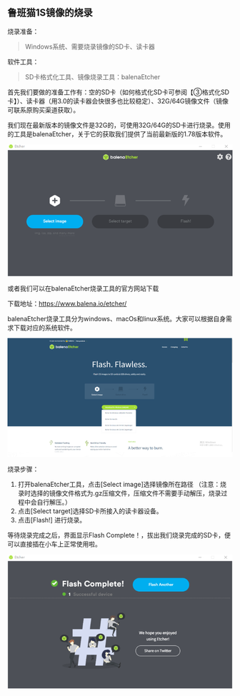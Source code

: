 ## 鲁班猫1S镜像的烧录


烧录准备：

> Windows系统、需要烧录镜像的SD卡、读卡器	

软件工具：

> SD卡格式化工具、镜像烧录工具：balenaEtcher



首先我们要做的准备工作有：空的SD卡（如何格式化SD卡可参阅【③格式化SD卡】）、读卡器（用3.0的读卡器会快很多也比较稳定）、32G/64G镜像文件（镜像可联系原购买渠道获取）。

我们现在最新版本的镜像文件是32G的，可使用32G/64G的SD卡进行烧录。使用的工具是balenaEtcher，关于它的获取我们提供了当前最新版的1.78版本软件。

![工具](p1shaoru.png)

或者我们可以在balenaEtcher烧录工具的官方网站下载

下载地址：https://www.balena.io/etcher/

balenaEtcher烧录工具分为windows、macOs和linux系统。大家可以根据自身需求下载对应的系统软件。

![软件下载](P2shaolu.png)

烧录步骤：

1. 打开balenaEtcher工具，点击[Select image]选择镜像所在路径 （注意：烧录时选择的镜像文件格式为.gz压缩文件，压缩文件不需要手动解压，烧录过程中会自行解压。）
2. 点击[Select target]选择SD卡所接入的读卡器设备。
3.   点击[Flash!] 进行烧录。



等待烧录完成之后，界面显示Flash Complete！，拔出我们烧录完成的SD卡，便可以直接插在小车上正常使用啦。

![烧录完成](P3shaolu.png)
